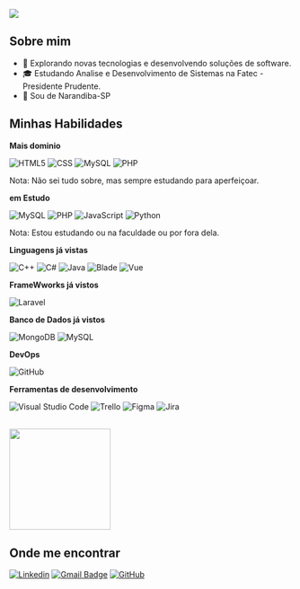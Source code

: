 ![](https://komarev.com/ghpvc/?username=GuGuzin&color=006bed)

## Sobre mim

- 🤔 Explorando novas tecnologias e desenvolvendo soluções de software.
- 🎓 Estudando Analise e Desenvolvimento de Sistemas na Fatec - Presidente Prudente.
- 🌆 Sou de Narandiba-SP

## Minhas Habilidades

**Mais dominio**

![HTML5](https://img.shields.io/badge/-HTML5-333333?style=flat&logo=HTML5)
![CSS](https://img.shields.io/badge/-CSS-333333?style=flat&logo=CSS3&logoColor=1572B6)
![MySQL](https://img.shields.io/badge/-MySQL-333333?style=flat&logo=mysql)
![PHP](https://img.shields.io/badge/-PHP-333333?style=flat&logo=php)

Nota: Não sei tudo sobre, mas sempre estudando para aperfeiçoar.

**em Estudo**

![MySQL](https://img.shields.io/badge/-MySQL-333333?style=flat&logo=mysql)
![PHP](https://img.shields.io/badge/-PHP-333333?style=flat&logo=php)
![JavaScript](https://img.shields.io/badge/-JavaScript-333333?style=flat&logo=javascript)
![Python](https://img.shields.io/badge/-Python-333333?style=flat&logo=python)


Nota: Estou estudando ou na faculdade ou por fora dela. 



**Linguagens já vistas**

![C++](https://img.shields.io/badge/-C++-333333?style=flat&logo=C%2B%2B&logoColor=00599C)
![C#](https://img.shields.io/badge/C%23-333333?logo=c-sharp&logoColor=00599C&style=flat)
![Java](https://img.shields.io/badge/Java-333333?style=flat&logo=openjdk&logoColor=007396)
![Blade](https://img.shields.io/badge/-Blade-333333?style=flat&logo=Blade&logoColor=007396)
![Vue](https://img.shields.io/badge/Vue-333333?style=flat&logo=vuedotjs&logoColor=007396)

**FrameWworks já vistos**

![Laravel](https://img.shields.io/badge/-Laravel-333333?style=flat&logo=Laravel&logoColor=007396)

**Banco de Dados já vistos**

![MongoDB](https://img.shields.io/badge/MongoDB-333333.svg?style=flat&logo=mongodb&logoColor=007396)
![MySQL](https://img.shields.io/badge/-MySQL-333333?style=flat&logo=mysql)

**DevOps**

![GitHub](https://img.shields.io/badge/-GitHub-333333?style=flat&logo=github)


**Ferramentas de desenvolvimento**

![Visual Studio Code](https://img.shields.io/badge/-Visual%20Studio%20Code-333333?style=flat&logo=visual-studio-code&logoColor=007ACC)
![Trello](https://img.shields.io/badge/-Trello-333333?style=flat&logo=trello&logoColor=007ACC)
![Figma](https://img.shields.io/badge/-Figma-333333?style=flat&logo=figma&logoColor=007ACC)
![Jira](https://img.shields.io/badge/-Jira-333333?style=flat&logo=jira&logoColor=007ACC)


<br/>

<a href="https://github.com/iuricode" title="Perfil do Gustavo">
  <img height="180em" src="https://github-readme-stats.vercel.app/api?username=GuGuzin14&theme=dracula&show_icons=true" />
</a>

## Onde me encontrar

[![Linkedin](https://img.shields.io/badge/-Gustavo-blue?style=flat-square&logo=Linkedin&logoColor=white&link=)]([https://www.linkedin.com/in/gustavo-henrique-7684661a5/])
[![Gmail Badge](https://img.shields.io/badge/-gustavobispocosta5521@gmail.com-006bed?style=flat-square&logo=Gmail&logoColor=white&link=mailto:gustavobispocosta5521@gmail.com)](mailto:gustavobispocosta5521@gmail.com)
[![GitHub](https://img.shields.io/github/followers/GuGuzin14?label=GuGuzin14&style=social)](https://github.com/GuGuzin14)
